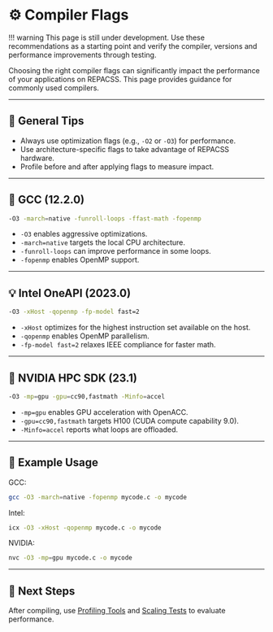 # ⚙️ Compiler Flags

!!! warning
    This page is still under development. Use these recommendations as a starting point and verify the compiler, versions and performance improvements through testing.

Choosing the right compiler flags can significantly impact the performance of your applications on REPACSS. This page provides guidance for commonly used compilers.

---

## 🧵 General Tips

* Always use optimization flags (e.g., `-O2` or `-O3`) for performance.
* Use architecture-specific flags to take advantage of REPACSS hardware.
* Profile before and after applying flags to measure impact.

---

## 🧰 GCC (12.2.0)

```bash
-O3 -march=native -funroll-loops -ffast-math -fopenmp
```

* `-O3` enables aggressive optimizations.
* `-march=native` targets the local CPU architecture.
* `-funroll-loops` can improve performance in some loops.
* `-fopenmp` enables OpenMP support.

---

## 💡 Intel OneAPI (2023.0)

```bash
-O3 -xHost -qopenmp -fp-model fast=2
```

* `-xHost` optimizes for the highest instruction set available on the host.
* `-qopenmp` enables OpenMP parallelism.
* `-fp-model fast=2` relaxes IEEE compliance for faster math.

---

## 🚀 NVIDIA HPC SDK (23.1)

```bash
-O3 -mp=gpu -gpu=cc90,fastmath -Minfo=accel
```

* `-mp=gpu` enables GPU acceleration with OpenACC.
* `-gpu=cc90,fastmath` targets H100 (CUDA compute capability 9.0).
* `-Minfo=accel` reports what loops are offloaded.

---

## 🧪 Example Usage

GCC:

```bash
gcc -O3 -march=native -fopenmp mycode.c -o mycode
```

Intel:

```bash
icx -O3 -xHost -qopenmp mycode.c -o mycode
```

NVIDIA:

```bash
nvc -O3 -mp=gpu mycode.c -o mycode
```

---

## 🧭 Next Steps

After compiling, use [Profiling Tools](profiling-tools.md) and [Scaling Tests](scaling-tests.md) to evaluate performance.
